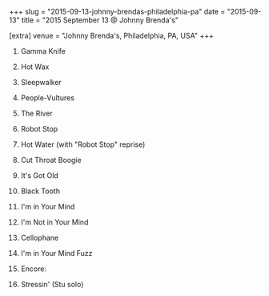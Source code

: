 +++
slug = "2015-09-13-johnny-brendas-philadelphia-pa"
date = "2015-09-13"
title = "2015 September 13 @ Johnny Brenda's"

[extra]
venue = "Johnny Brenda's, Philadelphia, PA, USA"
+++

 1. Gamma Knife

 2. Hot Wax

 3. Sleepwalker

 4. People-Vultures

 5. The River

 6. Robot Stop

 7. Hot Water
    (with "Robot Stop" reprise)

 8. Cut Throat Boogie

 9. It's Got Old

10. Black Tooth

11. I'm in Your Mind

12. I'm Not in Your Mind

13. Cellophane

14. I'm in Your Mind Fuzz

16. Encore:
17. Stressin'
    (Stu solo)


